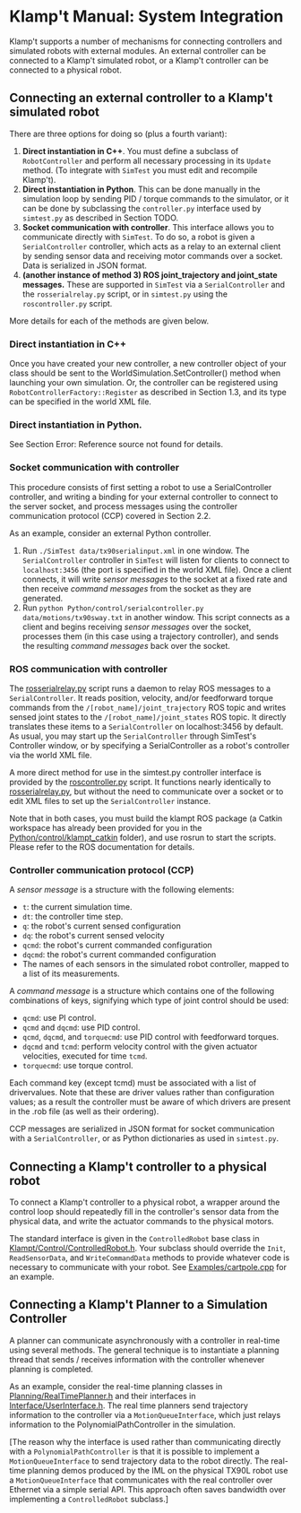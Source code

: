 
# Klamp't Manual: System Integration

Klamp't supports a number of mechanisms for connecting controllers and simulated robots with external modules. An external controller can be connected to a Klamp't simulated robot, or a Klamp't controller can be connected to a physical robot.

## Connecting an external controller to a Klamp't simulated robot

There are three options for doing so (plus a fourth variant):

1. **Direct instantiation in C++**. You must define a subclass of `RobotController` and perform all necessary processing in its `Update` method. (To integrate with `SimTest` you must edit and recompile Klamp't).
2. **Direct instantiation in Python**. This can be done manually in the simulation loop by sending PID / torque commands to the simulator, or it can be done by subclassing the `controller.py` interface used by `simtest.py` as described in Section TODO.
3. **Socket communication with controller**. This interface allows you to communicate directly with `SimTest`. To do so, a robot is given a `SerialController` controller, which acts as a relay to an external client by sending sensor data and receiving motor commands over a socket. Data is serialized in JSON format.
4. **(another instance of method 3) ROS joint\_trajectory and joint\_state messages.** These are supported in `SimTest` via a `SerialController` and the `rosserialrelay.py` script, or in `simtest.py` using the `roscontroller.py` script.

More details for each of the methods are given below.

### Direct instantiation in C++
Once you have created your new controller, a new controller object of your class should be sent to the WorldSimulation.SetController() method when launching your own simulation. Or, the controller can be registered using `RobotControllerFactory::Register` as described in Section 1.3, and its type can be specified in the world XML file.

### Direct instantiation in Python.
See Section Error: Reference source not found for details.

### Socket communication with controller
This procedure consists of first setting a robot to use a SerialController controller, and writing a binding for your external controller to connect to the server socket, and process messages using the controller communication protocol (CCP) covered in Section 2.2.

As an example, consider an external Python controller.

1. Run `./SimTest data/tx90serialinput.xml` in one window. The `SerialController` controller in `SimTest` will listen for clients to connect to `localhost:3456` (the port is specified in the world XML file).  Once a client connects, it will write _sensor messages_ to the socket at a fixed rate and then receive _command messages_ from the socket as they are generated.
2. Run `python Python/control/serialcontroller.py data/motions/tx90sway.txt` in another window. This script connects as a client and begins receiving _sensor messages_ over the socket, processes them (in this case using a trajectory controller), and sends the resulting _command messages_ back over the socket.

### ROS communication with controller
The [rosserialrelay.py](../Python/control/rosserialrelay.py) script runs a daemon to relay ROS messages to a `SerialController`. It reads position, velocity, and/or feedforward torque commands from the `/[robot_name]/joint_trajectory` ROS topic and writes sensed joint states to the `/[robot_name]/joint_states` ROS topic. It directly translates these items to a `SerialController` on localhost:3456 by default.  As usual, you may start up the `SerialController` through SimTest's Controller window, or by specifying a SerialController as a robot's controller via the world XML file.

A more direct method for use in the simtest.py controller interface is provided by the [roscontroller.py](../Python/control/roscontroller.py) script. It functions nearly identically to [rosserialrelay.py](../Python/control/rosserialrelay.py), but without the need to communicate over a socket or to edit XML files to set up the `SerialController` instance.

Note that in both cases, you must build the klampt ROS package (a Catkin workspace has already been provided for you in the [Python/control/klampt_catkin](../Python/control/klampt_catkin) folder), and use rosrun to start the scripts. Please refer to the ROS documentation for details.

### Controller communication protocol (CCP)

A _sensor message_ is a structure with the following elements:

- `t`: the current simulation time.
- `dt`: the controller time step.
- `q`: the robot's current sensed configuration
- `dq`: the robot's current sensed velocity
- `qcmd`: the robot's current commanded configuration
- `dqcmd`: the robot's current commanded configuration
- The names of each sensors in the simulated robot controller, mapped to a list of its measurements.

A _command message_ is a structure which contains one of the following combinations of keys, signifying which type of joint control should be used:

- `qcmd`: use PI control.
- `qcmd` and `dqcmd`: use PID control.
- `qcmd`, `dqcmd`, and `torquecmd`: use PID control with feedforward torques.
- `dqcmd` and `tcmd`: perform velocity control with the given actuator velocities, executed for time `tcmd`.
- `torquecmd`: use torque control.

Each command key (except tcmd) must be associated with a list of drivervalues.  Note that these are driver values rather than configuration values; as a result the controller must be aware of which drivers are present in the .rob file (as well as their ordering).

CCP messages are serialized in JSON format for socket communication with a `SerialController`, or as Python dictionaries as used in `simtest.py`.


## Connecting a Klamp't controller to a physical robot

To connect a Klamp't controller to a physical robot, a wrapper around the control loop should repeatedly fill in the controller's sensor data from the physical data, and write the actuator commands to the physical motors.

The standard interface is given in the `ControlledRobot` base class in [Klampt/Control/ControlledRobot.h](../Control/ControlledRobot.h). Your subclass should override the `Init`, `ReadSensorData`, and `WriteCommandData` methods to provide whatever code is necessary to communicate with your robot. See [Examples/cartpole.cpp](../Examples/cartpole.cpp) for an example.

## Connecting a Klamp't Planner to a Simulation Controller

A planner can communicate asynchronously with a controller in real-time using several methods. The general technique is to instantiate a planning thread that sends / receives information with the controller whenever planning is completed.

As an example, consider the real-time planning classes in [Planning/RealTimePlanner.h](../Planning/RealTimePlanner.h) and their interfaces in [Interface/UserInterface.h](../Interface/UserInterface.h). The real time planners send trajectory information to the controller via a `MotionQueueInterface`, which just relays information to the PolynomialPathController in the simulation.

[The reason why the interface is used rather than communicating directly with a `PolynomialPathController` is that it is possible to implement a `MotionQueueInterface` to send trajectory data to the robot directly. The real-time planning demos produced by the IML on the physical TX90L robot use a `MotionQueueInterface` that communicates with the real controller over Ethernet via a simple serial API. This approach often saves bandwidth over implementing a `ControlledRobot` subclass.]

